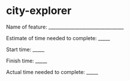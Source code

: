 # city-explorer

Name of feature: ________________________________

Estimate of time needed to complete: _____

Start time: _____

Finish time: _____

Actual time needed to complete: _____
